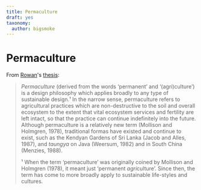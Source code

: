 ```yaml
---
title: Permaculture
draft: yes
taxonomy:
  author: bigsmoke
---
```


# Permaculture

From [Rowan](/people/rowan)'s
[thesis](/people/rowan/Biol_BC_2015_RRvdMolen.pdf):
> *Permaculture* (derived from the words ‘permanent’ and ‘(agri)culture’) is a
> design philosophy which applies broadly to any type of sustainable design.¹
> In the narrow sense, permaculture refers to agricultural practices which are
> non-destructive to the soil and overall ecosystem to the extent that vital
> ecosystem services and fertility are left intact, so that the practice can
> continue indefinitely into the future. Although permaculture is a relatively
> new term (Mollison and Holmgren, 1978), traditional formas have existed and
> continue to exist, such as the Kendyan Gardens of Sri Lanka (Jacob and Alles,
> 1987), and *taungya* on Java (Weersum, 1982) and in South China (Menzies,
> 1988).
>
> ¹ When the term ‘permaculture’ was originally coined by Mollison and Holmgren
> (1978), it meant just ‘permanent *agri*culture’. Since then, the term has
> come to more broadly apply to sustainable life-styles and cultures.

